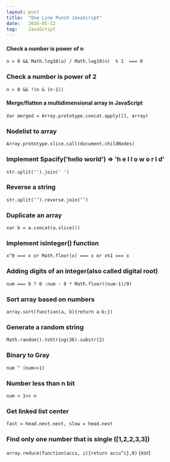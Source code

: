 ```yaml
---
layout: post
title:  "One Line Punch JavaScript"
date:   2016-05-12
tag:    JavaScript  
---
```


#### Check a number is power of n
`n > 0 && Math.log10(a) / Math.log10(n)  % 1  === 0`

### Check a number is power of 2
`n > 0 && !(n & (n-1))`

#### Merge/flatten a multidimensional array in JavaScript
`Var merged = Array.prototype.concat.apply([], array)`

### Nodelist to array
`Array.prototype.slice.call(document.childNodes)`

### Implement Spacify('hello world')  => 'h e l l o  w o r l d'
`str.split('').join(' ')`

### Reverse a string
`str.split(‘’).reverse.join(‘’)`

### Duplicate an array
`var b = a.concat(a.slice())`

### Implement isInteger() function
`x^0 === x or Math.floor(x) === x or x%1 === x`


### Adding digits of an integer(also called digital root)
`num === 0 ? 0 :num - 9 * Math.floor((num-1)/9)`

### Sort array based on numbers
`array.sort(function(a, b){return a-b;})`

### Generate a random string
`Math.random().toString(36).substr(2)`

### Binary to Gray
`num ^ (num>>1)`

### Number less than n bit
`num < 1<< n`

### Get linked list center
`fast = head.next.next, slow = head.next`

### Find only one number that is single ([1,2,2,3,3])
`array.reduce(function(accu, i){return accu^i},0)` (xor)
